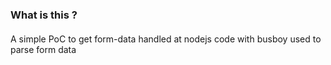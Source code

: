 #### 
### What is this ?
#### 

A simple PoC to get form-data handled at nodejs code with busboy used to parse form data